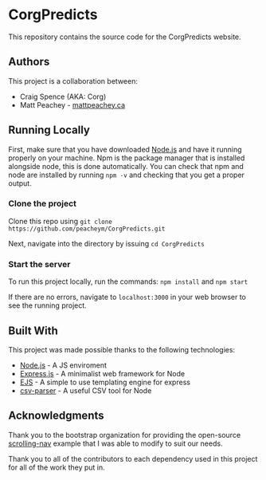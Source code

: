 # CorgPredicts
This repository contains the source code for the CorgPredicts website.


## Authors
This project is a collaboration between: 
* Craig Spence (AKA: Corg)
* Matt Peachey - [mattpeachey.ca](http://mattpeachey.ca)


## Running Locally
First, make sure that you have downloaded [Node.js](https://nodejs.org/en/download/) and have it running properly on your machine.  Npm is the package manager that is installed alongside node, this is done automatically. You can check that npm and node are installed by running `npm -v` and checking that you get a proper output. 

### Clone the project
Clone this repo using `git clone https://github.com/peacheym/CorgPredicts.git` 

Next, navigate into the directory by issuing `cd CorgPredicts`

### Start the server

To run this project locally, run the commands:
`npm install` and `npm start`

If there are no errors, navigate to `localhost:3000` in your web browser to see the running project.


## Built With
This project was made possible thanks to the following technologies:
* [Node.js](https://nodejs.org/en/) - A JS enviroment
* [Express.js](https://expressjs.com/) - A minimalist web framework for Node
* [EJS](https://ejs.co/) - A simple to use templating engine for express
* [csv-parser](https://www.npmjs.com/package/csv-parser) - A useful CSV tool for Node


## Acknowledgments
Thank you to the bootstrap organization for providing the open-source [scrolling-nav](https://startbootstrap.com/previews/scrolling-nav/) example that I was able to modify to suit our needs.

Thank you to all of the contributors to each dependency used in this project for all of the work they put in.

